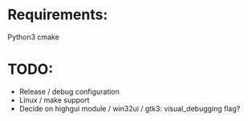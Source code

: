 # Requirements:
Python3
cmake

# TODO:
- Release / debug configuration
- Linux / make support
- Decide on highgui module / win32ui / gtk3: visual_debugging flag?